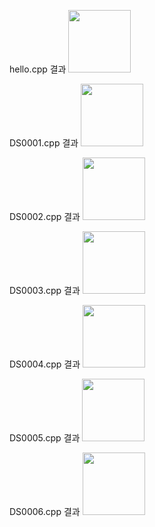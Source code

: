 hello.cpp 결과
<img src='https://github.com/seeon13/22100379_SSO_DS/blob/main/lab5/result/hello.png?raw=true' 
height="100">

DS0001.cpp 결과
<img src='https://github.com/seeon13/22100379_SSO_DS/blob/main/lab5/result/ds001.png?raw=true' 
height="100">

DS0002.cpp 결과
<img src='https://github.com/seeon13/22100379_SSO_DS/blob/main/lab5/result/ds002.png?raw=true' 
height="100">

DS0003.cpp 결과
<img src='https://github.com/seeon13/22100379_SSO_DS/blob/main/lab5/result/ds003.png?raw=true'
height="100">

DS0004.cpp 결과
<img src='https://github.com/seeon13/22100379_SSO_DS/blob/main/lab5/result/ds004.png?raw=true'
height="100">

DS0005.cpp 결과
<img src='https://github.com/seeon13/22100379_SSO_DS/blob/main/lab5/result/ds005.png?raw=true' 
height="100">

DS0006.cpp 결과
<img src='https://github.com/seeon13/22100379_SSO_DS/blob/main/lab5/result/ds006.png?raw=true' 
height="100">
